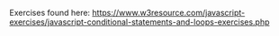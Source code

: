 Exercises found here: https://www.w3resource.com/javascript-exercises/javascript-conditional-statements-and-loops-exercises.php